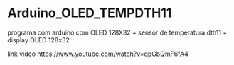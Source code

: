 # Arduino_OLED_TEMPDTH11
programa com arduino com  OLED 128X32 + sensor de temperatura dth11 + display OLED 128x32

link video https://www.youtube.com/watch?v=qpGbQmF6fA4
  

